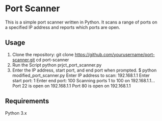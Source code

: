 # Port Scanner

This is a simple port scanner written in Python. It scans a range of ports on a specified IP address and reports which ports are open.

## Usage

1. Clone the repository:
   git clone https://github.com/yourusername/port-scanner.git
   cd port-scanner
2. Run the Script
   python prjct_port_scanner.py
3. Enter the IP address, start port, and end port when prompted.
   $ python modified_port_scanner.py
   Enter IP address to scan: 192.168.1.1
   Enter start port: 1
   Enter end port: 100
   Scanning ports 1 to 100 on 192.168.1.1...
   Port 22 is open on 192.168.1.1
   Port 80 is open on 192.168.1.1

## Requirements
Python 3.x





